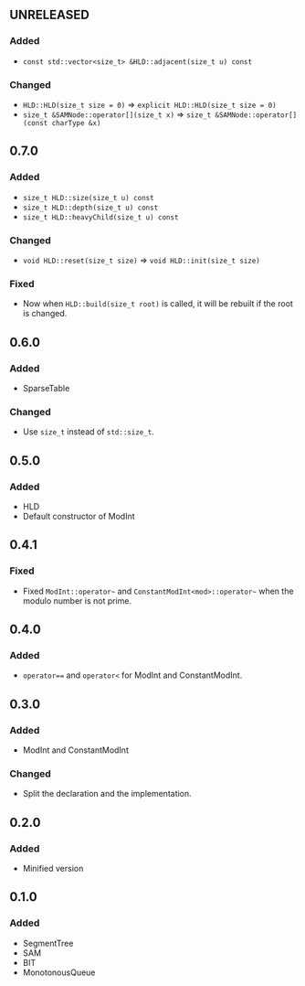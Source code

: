 ## UNRELEASED

### Added

- `const std::vector<size_t> &HLD::adjacent(size_t u) const`

### Changed

- `HLD::HLD(size_t size = 0)` => `explicit HLD::HLD(size_t size = 0)`
- `size_t &SAMNode::operator[](size_t x)` => `size_t &SAMNode::operator[](const charType &x)`

## 0.7.0

### Added

- `size_t HLD::size(size_t u) const`
- `size_t HLD::depth(size_t u) const`
- `size_t HLD::heavyChild(size_t u) const`

### Changed

- `void HLD::reset(size_t size)` => `void HLD::init(size_t size)`

### Fixed

- Now when `HLD::build(size_t root)` is called, it will be rebuilt if the root is changed.

## 0.6.0

### Added

- SparseTable

### Changed

- Use `size_t` instead of `std::size_t`.

## 0.5.0

### Added

- HLD
- Default constructor of ModInt

## 0.4.1

### Fixed

- Fixed `ModInt::operator~` and `ConstantModInt<mod>::operator~` when the modulo number is not prime.

## 0.4.0

### Added

- `operator==` and `operator<` for ModInt and ConstantModInt.

## 0.3.0

### Added

- ModInt and ConstantModInt

### Changed

- Split the declaration and the implementation.

## 0.2.0

### Added

- Minified version

## 0.1.0

### Added

- SegmentTree
- SAM
- BIT
- MonotonousQueue
